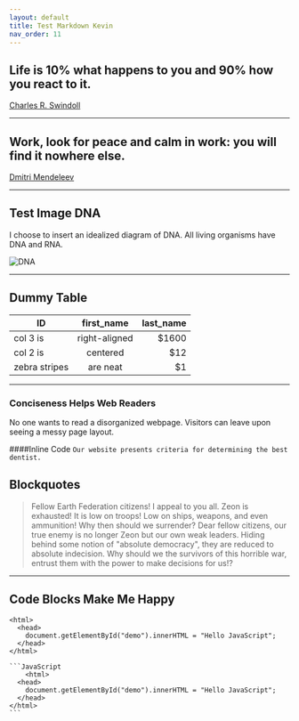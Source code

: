 ```yaml
---
layout: default
title: Test Markdown Kevin
nav_order: 11
---
```



## Life is 10% what happens to you and 90% how you react to it.
[Charles R. Swindoll](https://www.brainyquote.com/quotes/charles_r_swindoll_388332?src=t_motivational)

---

## Work, look for peace and calm in work: you will find it nowhere else.
[Dmitri Mendeleev](https://www.brainyquote.com/quotes/dmitri_mendeleev_304393)

---

## Test Image DNA
I choose to insert an idealized diagram of DNA.
All living organisms have DNA and RNA.

![DNA](https://github.com/KevinSCLin/MDTest/blob/master/assets/images/download.jpg?raw=true "alt text here")

---

## Dummy Table

| ID            | first_name    | last_name  |
| ------------- |:-------------:|      -----:|
| col 3 is      | right-aligned |      $1600 |
| col 2 is      | centered      |        $12 |
| zebra stripes | are neat      |         $1 |

---

### Conciseness Helps Web Readers

No one wants to read a disorganized webpage. Visitors can leave upon seeing a messy page layout.

####Inline Code
`Our website presents criteria for determining the best dentist.`

## Blockquotes
> Fellow Earth Federation citizens! I appeal to you all. Zeon is exhausted! It is low on troops! Low on ships, weapons, and even ammunition! Why then should we surrender? 
> Dear fellow citizens, our true enemy is no longer Zeon but our own weak leaders. Hiding behind some notion of "absolute democracy", they are reduced to absolute 
> indecision. Why should we the survivors of this horrible war, entrust them with the power to make decisions for us!?

---
## Code Blocks Make Me Happy

    <html>
      <head>
        document.getElementById("demo").innerHTML = "Hello JavaScript";
      </head>
    </html>

    ```JavaScript
        <html>
      <head>
        document.getElementById("demo").innerHTML = "Hello JavaScript";
      </head>
    </html>
    ```